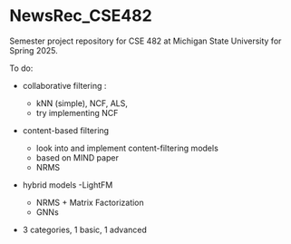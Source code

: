 # NewsRec_CSE482
Semester project repository for CSE 482 at Michigan State University for Spring 2025. 

To do:
 - collaborative filtering :
    - kNN (simple), NCF, ALS,
    - try implementing NCF
- content-based filtering
    - look into and implement content-filtering models
    - based on MIND paper
    - NRMS
- hybrid models
    -LightFM
    - NRMS + Matrix Factorization
    - GNNs

- 3 categories, 1 basic, 1 advanced 




